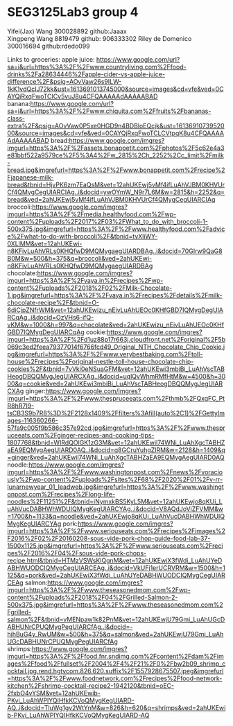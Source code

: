 # SEG3125Lab3 group 4
Yifei(Jax) Wang 300028892 github:Jaaax  
Xingpeng Wang 8819479 github: 906333302
Riley de Domenico 300016694 github:rdedo099

Links to groceries:
  apple juice: https://www.google.com/url?sa=i&url=https%3A%2F%2Fwww.countryliving.com%2Ffood-drinks%2Fa28634446%2Fapple-cider-vs-apple-juice-difference%2F&psig=AOvVaw26s9ILW-1kK1vdQcIJ72kk&ust=1613691013745000&source=images&cd=vfe&ved=0CAYQjRxqFwoTCICv5vuJ8u4CFQAAAAAdAAAAABAD
  banana:https://www.google.com/url?sa=i&url=https%3A%2F%2Fwww.chiquita.com%2Ffruits%2Fbananas-class-extra%2F&psig=AOvVaw0P5xe0HGD9n4BDBloEQcjk&ust=1613691073952000&source=images&cd=vfe&ved=0CAYQjRxqFwoTCLCVtpqK8u4CFQAAAAAdAAAAABAD
   bread:https://www.google.com/imgres?imgurl=https%3A%2F%2Fassets.bonappetit.com%2Fphotos%2F5c62e4a3e81bbf522a9579ce%2F5%3A4%2Fw_2815%2Ch_2252%2Cc_limit%2Fmilk-bread.jpg&imgrefurl=https%3A%2F%2Fwww.bonappetit.com%2Frecipe%2Fjapanese-milk-bread&tbnid=HjvPK6zm7EaQsM&vet=12ahUKEwj5vMf4ifLuAhVJBM0KHVUrCf4QMygCegUIARCIAg..i&docid=ywOYmW_N9r7L6M&w=2815&h=2252&q=bread&ved=2ahUKEwj5vMf4ifLuAhVJBM0KHVUrCf4QMygCegUIARCIAg
   broccoli:https://www.google.com/imgres?imgurl=https%3A%2F%2Fmedia.healthyfood.com%2Fwp-content%2Fuploads%2F2017%2F03%2FWhat_to_do_with_broccoli-1-500x375.jpg&imgrefurl=https%3A%2F%2Fwww.healthyfood.com%2Fadvice%2Fwhat-to-do-with-broccoli%2F&tbnid=tvXliWY-0XLlMM&vet=12ahUKEwi-n8KFivLuAhVRLs0KHQfwD9MQMygaegUIARDBAg..i&docid=70GIrw9QaG8B0M&w=500&h=375&q=broccoli&ved=2ahUKEwi-n8KFivLuAhVRLs0KHQfwD9MQMygaegUIARDBAg
   chocolate:https://www.google.com/imgres?imgurl=https%3A%2F%2Fvaya.in%2Frecipes%2Fwp-content%2Fuploads%2F2018%2F02%2FMilk-Chocolate-1.jpg&imgrefurl=https%3A%2F%2Fvaya.in%2Frecipes%2Fdetails%2Fmilk-chocolate-recipe%2F&tbnid=O-6diCjpZNfrWM&vet=12ahUKEwizu_nEivLuAhUEOc0KHfGBD7IQMygDegUIARCqAg..i&docid=OzVHs6-ifQ-vKM&w=1000&h=997&q=chocolate&ved=2ahUKEwizu_nEivLuAhUEOc0KHfGBD7IQMygDegUIARCqAg
   cookie:https://www.google.com/imgres?imgurl=https%3A%2F%2Fd1uz88p17r663j.cloudfront.net%2Foriginal%2F5b069c3ed2feea79377014f6766fcd49_Original_NTH_Chocolate_Chip_Cookie.jpg&imgrefurl=https%3A%2F%2Fwww.verybestbaking.com%2Ftoll-house%2Frecipes%2Foriginal-nestle-toll-house-chocolate-chip-cookies%2F&tbnid=7vVki0eNSuaGFM&vet=12ahUKEwi3mbiBi_LuAhVscTABHeogDBQQMygJegUIARCXAg..i&docid=uqlQvWhmRMfHtM&w=4500&h=3000&q=cookie&ved=2ahUKEwi3mbiBi_LuAhVscTABHeogDBQQMygJegUIARCXAg
   ginger:https://www.google.com/imgres?imgurl=https%3A%2F%2Fwww.thespruceeats.com%2Fthmb%2FQxqFC_PtR8hR7I9-tsCB3S9b7R8%3D%2F2128x1409%2Ffilters%3Afill(auto%2C1)%2FGettyImages-116360266-57fa9c005f9b586c357e92cd.jpg&imgrefurl=https%3A%2F%2Fwww.thespruceeats.com%2Fginger-recipes-and-cooking-tips-1807768&tbnid=WIRdQOlGK1zG3M&vet=12ahUKEwil74WNi_LuAhXgcTABHZaEA9EQMygAegUIARD0AQ..i&docid=q8GCruYuhgZIRM&w=2128&h=1409&q=ginger&ved=2ahUKEwil74WNi_LuAhXgcTABHZaEA9EQMygAegUIARD0AQ
   noodle:https://www.google.com/imgres?imgurl=https%3A%2F%2Fwww.washingtonpost.com%2Fnews%2Fvoraciously%2Fwp-content%2Fuploads%2Fsites%2F68%2F2020%2F01%2Fv-rr-lunarnewyear_01_leadweb.jpg&imgrefurl=https%3A%2F%2Fwww.washingtonpost.com%2Frecipes%2Flong-life-noodles%2F11251%2F&tbnid=iNymxkBS5KyL5M&vet=12ahUKEwjo8qKUi_LuAhVucDABHWhWDUIQMygKegUIARCYAg..i&docid=V8AQdJoViZFVMM&w=1700&h=1133&q=noodle&ved=2ahUKEwjo8qKUi_LuAhVucDABHWhWDUIQMygKegUIARCYAg
   pork:https://www.google.com/imgres?imgurl=https%3A%2F%2Fwww.seriouseats.com%2Frecipes%2Fimages%2F2016%2F02%2F20160208-sous-vide-pork-chop-guide-food-lab-37-1500x1125.jpg&imgrefurl=https%3A%2F%2Fwww.seriouseats.com%2Frecipes%2F2016%2F04%2Fsous-vide-pork-chops-recipe.html&tbnid=HTMzVSWsKlQgnM&vet=12ahUKEwiX3fWdi_LuAhUYeDABHWUODCIQMygCegUIARCEAg..i&docid=VkUFj1erUCRVRM&w=1500&h=1125&q=pork&ved=2ahUKEwiX3fWdi_LuAhUYeDABHWUODCIQMygCegUIARCEAg
   salmon:https://www.google.com/imgres?imgurl=https%3A%2F%2Fwww.theseasonedmom.com%2Fwp-content%2Fuploads%2F2018%2F04%2FGrilled-Salmon-2-500x375.jpg&imgrefurl=https%3A%2F%2Fwww.theseasonedmom.com%2Fgrilled-salmon%2F&tbnid=vMENpaw1k82PnM&vet=12ahUKEwjU79Gmi_LuAhUGcDABHUNrCPUQMygPegUIARCfAg..i&docid=-hihBuG4y_RwUM&w=500&h=375&q=salmon&ved=2ahUKEwjU79Gmi_LuAhUGcDABHUNrCPUQMygPegUIARCfAg
   shrimps:https://www.google.com/imgres?imgurl=https%3A%2F%2Ffood.fnr.sndimg.com%2Fcontent%2Fdam%2Fimages%2Ffood%2Ffullset%2F2004%2F4%2F21%2F0%2Fbw2b09_shrimp_cocktail.jpg.rend.hgtvcom.826.620.suffix%2F1557928675507.jpeg&imgrefurl=https%3A%2F%2Fwww.foodnetwork.com%2Frecipes%2Ffood-network-kitchen%2Fshrimp-cocktail-recipe2-1942120&tbnid=oEC-2fxbO4vYSM&vet=12ahUKEwib-PKvi_LuAhWPlYQIHfkKCVoQMygKegUIARD-AQ..i&docid=TluWg1gv2WtYnM&w=826&h=620&q=shrimps&ved=2ahUKEwib-PKvi_LuAhWPlYQIHfkKCVoQMygKegUIARD-AQ
